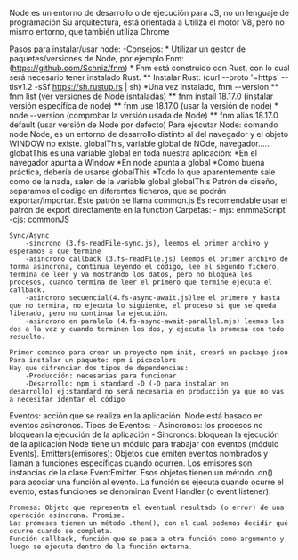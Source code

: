 Node es un entorno de desarrollo o de ejecución para JS, no un lenguaje de programación
Su arquitectura, está orientada a 
Utiliza el motor V8, pero no mismo entorno, que también utiliza Chrome

Pasos para instalar/usar node:
    -Consejos:
        * Utilizar un gestor de paquetes/versiones de Node, por ejemplo Fnm: (https://github.com/Schniz/fnm)
        * Fnm está construido con Rust, con lo cual será necesario tener instalado Rust.
        ** Instalar Rust: (curl --proto '=https' --tlsv1.2 -sSf https://sh.rustup.rs | sh)
        *Una vez instalado, fnm --version
        ** fnm list (ver versiones de Node isntaladas)
        ** fnm install 18.17.0 (instalar versión específica de node)
        ** fnm use 18.17.0 (usar la versión de node)
        * node --version (comprobar la versión usada de Node)
        ** fnm alias 18.17.0 default (usar versión de Node por defecto)
    Para ejecutar Node: comando node
    Node, es un entorno de desarrollo distinto al del navegador y el objeto WINDOW no existe.
    globalThis, variable global de NOde, navegador.....
    globatThis es una variable global en toda nuestra aplicación:
        *En el navegador apunta a Window
        *En node apunta a global
        *Como buena práctica, debería de usarse globalThis
        *Todo lo que aparentemente sale como de la nada, salen de la variable global globalThis
    Patrón de diseño, separamos el código en diferentes ficheros, que se podrán exportar/importar. Este patrón se llama common.js
    Es recomendable usar el patrón de export directamente en la function
    Carpetas:
        - mjs: enmmaScript
        -cjs: commonJS

    Sync/Async
        -sincrono (3.fs-readFile-sync.js), leemos el primer archivo y esperamos a que termine
        -asincrono callback (3.fs-readFile.js) leemos el primer archivo de forma asincrona, continua leyendo el código, lee el segundo fichero, termina de leer y va mostrando los datos, pero no bloquea los procesos, cuando termina de leer el primero que termine ejecuta el callback.
        -asincrono secuencial(4.fs-async-await.js)lee el primero y hasta que no termina, no ejecuta lo siguiente, el proceso si que se queda liberado, pero no continua la ejecución.
        -asincrono en paralelo (4.fs-async-await-parallel.mjs) leemos los dos a la vez y cuando terminen los dos, y ejecuta la promesa con todo resuelto.

    Primer comando para crear un proyecto npm init, creará un package.json
    Para instalar un paquete: npm i picocolors
    Hay que difrenciar dos tipos de dependencias:
        -Producción: necesarias para funcionar
        -Desarrollo: npm i standard -D (-D para instalar en       desarrollo) ej:standard no será necesaria en producción ya que no vas a necesitar identar el código

Eventos: acción que se realiza en la aplicación. Node está basado en eventos asincronos.
    Tipos de Eventos:
        - Asincronos: los procesos no bloquean la ejecución de la aplicación
        - Sincronos: bloquean la ejecución de la aplicación
    Node tiene un módulo para trabajar con eventos (módulo Events).
    Emitters(emisores): Objetos que emiten eventos nombrados y llaman a funciones específicas cuando ocurren. Los emisores son instancias de la clase EventEmitter. Esos objetos tienen un método .on() para asociar una función al evento. La función se ejecuta cuando ocurre el evento, estas funciones se denominan Event Handler (o event listener).

    Promesa: Objeto que representa el eventual resultado (o error) de una operación asíncrona. Promise.
    Las promesas tienen un método .then(), con el cual podemos decidir qué ocurre cuando se completa.
    Función callback, función que se pasa a otra función como argumento y luego se ejecuta dentro de la función externa.


